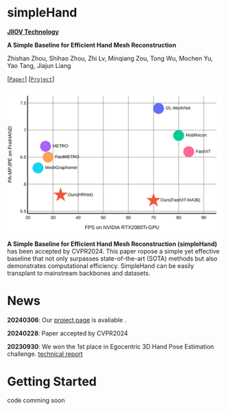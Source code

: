 # simpleHand

**[JIIOV Technology](https://jiiov.com/)**

**A Simple Baseline for Efficient Hand Mesh Reconstruction**

Zhishan Zhou, Shihao Zhou, Zhi Lv, Minqiang Zou, Tong Wu, Mochen Yu, Yao Tang, Jiajun Liang

[[`Paper`]](https://arxiv.org/pdf/2403.01813.pdf) [[`Project`](https://github.com/patienceFromZhou/simpleHand?tab=readme-ov-file)]

![framework](images/overview.png)

**A Simple Baseline for Efficient Hand Mesh Reconstruction (simpleHand)** has been accepted by CVPR2024.  This paper ropose a simple yet effective baseline that not only surpasses state-of-the-art (SOTA) methods but also demonstrates computational efficiency. SimpleHand can be easily transplant to mainstream backbones and datasets.

# News
**20240306**: Our [project page](https://simplehand.github.io/) is avaliable . 

**20240228**: Paper accepted by CVPR2024

**20230930**: We won the 1st place in Egocentric 3D Hand Pose Estimation challenge. [technical report](https://arxiv.org/abs/2310.04769)

# Getting Started
code comming soon